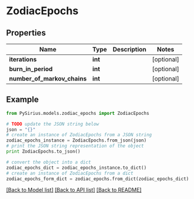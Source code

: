 # ZodiacEpochs


## Properties

Name | Type | Description | Notes
------------ | ------------- | ------------- | -------------
**iterations** | **int** |  | [optional] 
**burn_in_period** | **int** |  | [optional] 
**number_of_markov_chains** | **int** |  | [optional] 

## Example

```python
from PySirius.models.zodiac_epochs import ZodiacEpochs

# TODO update the JSON string below
json = "{}"
# create an instance of ZodiacEpochs from a JSON string
zodiac_epochs_instance = ZodiacEpochs.from_json(json)
# print the JSON string representation of the object
print ZodiacEpochs.to_json()

# convert the object into a dict
zodiac_epochs_dict = zodiac_epochs_instance.to_dict()
# create an instance of ZodiacEpochs from a dict
zodiac_epochs_form_dict = zodiac_epochs.from_dict(zodiac_epochs_dict)
```
[[Back to Model list]](../README.md#documentation-for-models) [[Back to API list]](../README.md#documentation-for-api-endpoints) [[Back to README]](../README.md)


